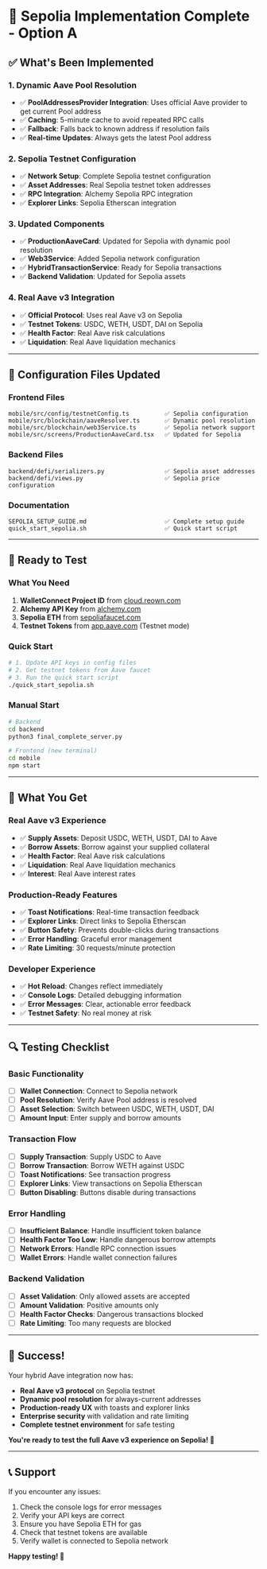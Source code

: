 # 🎉 **Sepolia Implementation Complete - Option A**

## **✅ What's Been Implemented**

### **1. Dynamic Aave Pool Resolution**
- ✅ **PoolAddressesProvider Integration**: Uses official Aave provider to get current Pool address
- ✅ **Caching**: 5-minute cache to avoid repeated RPC calls
- ✅ **Fallback**: Falls back to known address if resolution fails
- ✅ **Real-time Updates**: Always gets the latest Pool address

### **2. Sepolia Testnet Configuration**
- ✅ **Network Setup**: Complete Sepolia testnet configuration
- ✅ **Asset Addresses**: Real Sepolia testnet token addresses
- ✅ **RPC Integration**: Alchemy Sepolia RPC integration
- ✅ **Explorer Links**: Sepolia Etherscan integration

### **3. Updated Components**
- ✅ **ProductionAaveCard**: Updated for Sepolia with dynamic pool resolution
- ✅ **Web3Service**: Added Sepolia network configuration
- ✅ **HybridTransactionService**: Ready for Sepolia transactions
- ✅ **Backend Validation**: Updated for Sepolia assets

### **4. Real Aave v3 Integration**
- ✅ **Official Protocol**: Uses real Aave v3 on Sepolia
- ✅ **Testnet Tokens**: USDC, WETH, USDT, DAI on Sepolia
- ✅ **Health Factor**: Real Aave risk calculations
- ✅ **Liquidation**: Real Aave liquidation mechanics

---

## **🔧 Configuration Files Updated**

### **Frontend Files**
```
mobile/src/config/testnetConfig.ts          ✅ Sepolia configuration
mobile/src/blockchain/aaveResolver.ts       ✅ Dynamic pool resolution
mobile/src/blockchain/web3Service.ts        ✅ Sepolia network support
mobile/src/screens/ProductionAaveCard.tsx   ✅ Updated for Sepolia
```

### **Backend Files**
```
backend/defi/serializers.py                 ✅ Sepolia asset addresses
backend/defi/views.py                       ✅ Sepolia price configuration
```

### **Documentation**
```
SEPOLIA_SETUP_GUIDE.md                      ✅ Complete setup guide
quick_start_sepolia.sh                      ✅ Quick start script
```

---

## **🚀 Ready to Test**

### **What You Need**
1. **WalletConnect Project ID** from [cloud.reown.com](https://cloud.reown.com)
2. **Alchemy API Key** from [alchemy.com](https://alchemy.com)
3. **Sepolia ETH** from [sepoliafaucet.com](https://sepoliafaucet.com)
4. **Testnet Tokens** from [app.aave.com](https://app.aave.com) (Testnet mode)

### **Quick Start**
```bash
# 1. Update API keys in config files
# 2. Get testnet tokens from Aave faucet
# 3. Run the quick start script
./quick_start_sepolia.sh
```

### **Manual Start**
```bash
# Backend
cd backend
python3 final_complete_server.py

# Frontend (new terminal)
cd mobile
npm start
```

---

## **🎯 What You Get**

### **Real Aave v3 Experience**
- ✅ **Supply Assets**: Deposit USDC, WETH, USDT, DAI to Aave
- ✅ **Borrow Assets**: Borrow against your supplied collateral
- ✅ **Health Factor**: Real Aave risk calculations
- ✅ **Liquidation**: Real Aave liquidation mechanics
- ✅ **Interest**: Real Aave interest rates

### **Production-Ready Features**
- ✅ **Toast Notifications**: Real-time transaction feedback
- ✅ **Explorer Links**: Direct links to Sepolia Etherscan
- ✅ **Button Safety**: Prevents double-clicks during transactions
- ✅ **Error Handling**: Graceful error management
- ✅ **Rate Limiting**: 30 requests/minute protection

### **Developer Experience**
- ✅ **Hot Reload**: Changes reflect immediately
- ✅ **Console Logs**: Detailed debugging information
- ✅ **Error Messages**: Clear, actionable error feedback
- ✅ **Testnet Safety**: No real money at risk

---

## **🔍 Testing Checklist**

### **Basic Functionality**
- [ ] **Wallet Connection**: Connect to Sepolia network
- [ ] **Pool Resolution**: Verify Aave Pool address is resolved
- [ ] **Asset Selection**: Switch between USDC, WETH, USDT, DAI
- [ ] **Amount Input**: Enter supply and borrow amounts

### **Transaction Flow**
- [ ] **Supply Transaction**: Supply USDC to Aave
- [ ] **Borrow Transaction**: Borrow WETH against USDC
- [ ] **Toast Notifications**: See transaction progress
- [ ] **Explorer Links**: View transactions on Sepolia Etherscan
- [ ] **Button Disabling**: Buttons disable during transactions

### **Error Handling**
- [ ] **Insufficient Balance**: Handle insufficient token balance
- [ ] **Health Factor Too Low**: Handle dangerous borrow attempts
- [ ] **Network Errors**: Handle RPC connection issues
- [ ] **Wallet Errors**: Handle wallet connection failures

### **Backend Validation**
- [ ] **Asset Validation**: Only allowed assets are accepted
- [ ] **Amount Validation**: Positive amounts only
- [ ] **Health Factor Checks**: Dangerous transactions blocked
- [ ] **Rate Limiting**: Too many requests are blocked

---

## **🎉 Success!**

Your hybrid Aave integration now has:
- **Real Aave v3 protocol** on Sepolia testnet
- **Dynamic pool resolution** for always-current addresses
- **Production-ready UX** with toasts and explorer links
- **Enterprise security** with validation and rate limiting
- **Complete testnet environment** for safe testing

**You're ready to test the full Aave v3 experience on Sepolia! 🚀**

---

## **📞 Support**

If you encounter any issues:
1. Check the console logs for error messages
2. Verify your API keys are correct
3. Ensure you have Sepolia ETH for gas
4. Check that testnet tokens are available
5. Verify wallet is connected to Sepolia network

**Happy testing! 🎉**
